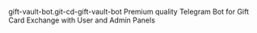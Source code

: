 gift-vault-bot.git-cd-gift-vault-bot
Premium quality Telegram Bot for Gift Card Exchange with User and Admin Panels
